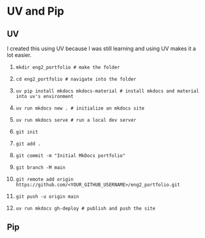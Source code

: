 # UV and Pip

## UV 
I created this using UV because I was still learning and using UV makes it a lot easier. 

1. `mkdir eng2_portfolio # make the folder`

2. `cd eng2_portfolio # navigate into the folder`

3. `uv pip install mkdocs mkdocs-material # install mkdocs and material into uv's environment` 

4. `uv run mkdocs new . # initialize an mkdocs site` 

5. `uv run mkdocs serve # run a local dev server` 

6. `git init`

7. `git add .` 

8. `git commit -m "Initial MkDocs portfolio"` 

9. `git branch -M main` 

10. `git remote add origin https://github.com/<YOUR_GITHUB_USERNAME>/eng2_portfolio.git` 

11. `git push -u origin main` 

12. `uv run mkdocs gh-deploy # publish and push the site` 

## Pip